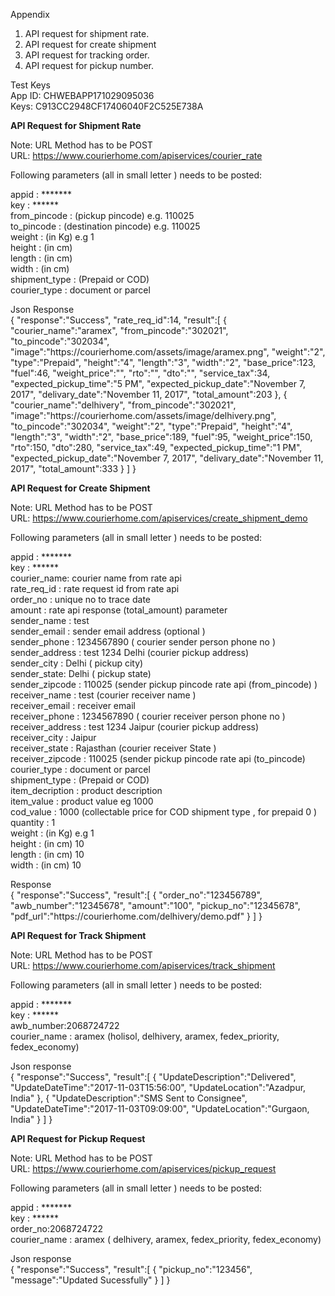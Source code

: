 Appendix 
1.	API request for shipment rate.
2.	API request for create shipment
3.	API request for tracking order.
4.	API request for pickup number.



Test Keys <br>
App ID: CHWEBAPP171029095036 <br>
Keys:    C913CC2948CF17406040F2C525E738A<br>

 
<b>API Request for Shipment Rate</b>

Note: URL Method has to be POST<br>
URL: https://www.courierhome.com/apiservices/courier_rate <br>

Following parameters (all in small letter ) needs to be posted:<br>

appid : *******<br>
key : ******<br>
from_pincode : (pickup pincode) e.g. 110025<Br>
to_pincode : (destination pincode) e.g. 110025<Br>
weight : (in Kg) e.g  1<Br>
height : (in cm)<Br>
length : (in cm)<Br>
width : (in cm)<Br>
shipment_type :  (Prepaid or COD)<Br>
courier_type : document or parcel <Br>

Json Response <Br>
{
"response":"Success",
"rate_req_id":14,
"result":[
{
"courier_name":"aramex",
"from_pincode":"302021",
"to_pincode":"302034",
"image":"https:\/\/courierhome.com\/assets\/image\/aramex.png",
"weight":"2",
"type":"Prepaid",
"height":"4",
"length":"3",
"width":"2",
"base_price":123,
"fuel":46,
"weight_price":"",
"rto":"",
"dto":"",
"service_tax":34,
"expected_pickup_time":"5 PM",
"expected_pickup_date":"November 7, 2017",
"delivary_date":"November 11, 2017",
"total_amount":203
},
{
"courier_name":"delhivery",
"from_pincode":"302021",
"image":"https:\/\/courierhome.com\/assets\/image\/delhivery.png",
"to_pincode":"302034",
"weight":"2",
"type":"Prepaid",
"height":"4",
"length":"3",
"width":"2",
"base_price":189,
"fuel":95,
"weight_price":150,
"rto":150,
"dto":280,
"service_tax":49,
"expected_pickup_time":"1 PM",
"expected_pickup_date":"November 7, 2017",
"delivary_date":"November 11, 2017",
"total_amount":333
}
]
}
  
  
<b>API Request for Create Shipment</b>

Note: URL Method has to be POST<br>
URL: https://www.courierhome.com/apiservices/create_shipment_demo<br>

Following parameters (all in small letter ) needs to be posted:<br>

appid : *******<Br>
key : ******<Br>
courier_name: courier name from rate api<Br>
rate_req_id :  rate request id from rate api <Br>
order_no  : unique no to trace date <Br>
amount  : rate api response (total_amount) parameter<Br>
sender_name : test <Br>
sender_email :  sender email address (optional )<Br>
sender_phone : 1234567890 ( courier sender person phone  no )<Br>
sender_address :  test 1234 Delhi (courier pickup address)<Br>
sender_city : Delhi ( pickup city)<Br>
sender_state: Delhi ( pickup state)<Br>
sender_zipcode : 110025 (sender pickup pincode rate api (from_pincode) )<Br>
receiver_name : test (courier receiver name )<Br>
receiver_email : receiver email<Br>
receiver_phone : 1234567890 ( courier receiver person phone no  )<Br>
receiver_address : test 1234  Jaipur (courier pickup address)<Br>
receiver_city : Jaipur<Br>
receiver_state : Rajasthan (courier receiver State  )<Br>
receiver_zipcode : 110025 (sender pickup pincode rate api (to_pincode)<Br>
courier_type : document or parcel <Br>
shipment_type :  (Prepaid or COD)<Br>
item_decription : product description <Br>
item_value  : product value eg 1000<Br>
cod_value : 1000 (collectable price  for COD shipment type , for prepaid 0 )<Br>
quantity : 1 <Br>
weight : (in Kg) e.g  1<Br>
height : (in cm) 10<Br>
length : (in cm) 10<Br>
width : (in cm) 10<Br>


Response <Br>
{
"response":"Success",
"result":[
{
"order_no":"123456789",
"awb_number":"12345678",
"amount":"100",
"pickup_no":"12345678",
"pdf_url":"https:\/\/courierhome.com\/delhivery\/demo.pdf"
}
]
}
  
  
<b>API Request for Track Shipment</b>

Note: URL Method has to be POST<br>
URL: https://www.courierhome.com/apiservices/track_shipment<br>

Following parameters (all in small letter ) needs to be posted:<br>

appid : *******<br>
key : ******<br>
awb_number:2068724722<br>
courier_name : aramex    (holisol, delhivery, aramex, fedex_priority, fedex_economy)<br>

Json response <br>
{
"response":"Success",
"result":[
{
"UpdateDescription":"Delivered",
"UpdateDateTime":"2017-11-03T15:56:00",
"UpdateLocation":"Azadpur, India"
},
{
"UpdateDescription":"SMS Sent to Consignee",
"UpdateDateTime":"2017-11-03T09:09:00",
"UpdateLocation":"Gurgaon, India"
}
]
}



<b>API Request for Pickup Request</b>


Note: URL Method has to be POST<br>
URL: https://www.courierhome.com/apiservices/pickup_request<br>

Following parameters (all in small letter ) needs to be posted:<br>

appid : *******<br>
key : ******<br>
order_no:2068724722<br>
courier_name : aramex    ( delhivery, aramex, fedex_priority, fedex_economy)<br>

Json response <br>
{
"response":"Success",
"result":[
{
"pickup_no":"123456",
"message":"Updated Sucessfully"
}
]
}
